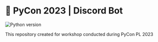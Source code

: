 # 👾 PyCon 2023 | Discord Bot 

![Python version](https://img.shields.io/badge/python-v3.10-blue)

This repository created for workshop conducted during PyCon PL 2023

